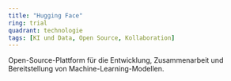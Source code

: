 ```yaml
---
title: "Hugging Face"
ring: trial
quadrant: technologie
tags: [KI und Data, Open Source, Kollaboration]
---
```


Open-Source-Plattform für die Entwicklung, Zusammenarbeit und Bereitstellung von Machine-Learning-Modellen.
